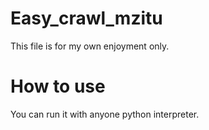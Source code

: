 # Easy_crawl_mzitu
This file is for my own enjoyment only.
# How to use
You can run it with anyone python interpreter.
